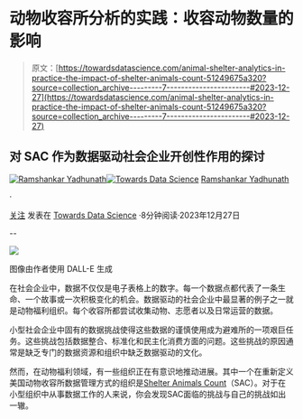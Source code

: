 # 动物收容所分析的实践：收容动物数量的影响

> 原文：[https://towardsdatascience.com/animal-shelter-analytics-in-practice-the-impact-of-shelter-animals-count-51249675a320?source=collection_archive---------7-----------------------#2023-12-27](https://towardsdatascience.com/animal-shelter-analytics-in-practice-the-impact-of-shelter-animals-count-51249675a320?source=collection_archive---------7-----------------------#2023-12-27)

## 对 SAC 作为数据驱动社会企业开创性作用的探讨

[](https://yadramshankar.medium.com/?source=post_page-----51249675a320--------------------------------)[![Ramshankar Yadhunath](../Images/122a014cca92e8936117ce9f69dafbd1.png)](https://yadramshankar.medium.com/?source=post_page-----51249675a320--------------------------------)[](https://towardsdatascience.com/?source=post_page-----51249675a320--------------------------------)[![Towards Data Science](../Images/a6ff2676ffcc0c7aad8aaf1d79379785.png)](https://towardsdatascience.com/?source=post_page-----51249675a320--------------------------------) [Ramshankar Yadhunath](https://yadramshankar.medium.com/?source=post_page-----51249675a320--------------------------------)

·

[关注](https://medium.com/m/signin?actionUrl=https%3A%2F%2Fmedium.com%2F_%2Fsubscribe%2Fuser%2F7664499c5cdb&operation=register&redirect=https%3A%2F%2Ftowardsdatascience.com%2Fanimal-shelter-analytics-in-practice-the-impact-of-shelter-animals-count-51249675a320&user=Ramshankar+Yadhunath&userId=7664499c5cdb&source=post_page-7664499c5cdb----51249675a320---------------------post_header-----------) 发表在 [Towards Data Science](https://towardsdatascience.com/?source=post_page-----51249675a320--------------------------------) ·8分钟阅读·2023年12月27日[](https://medium.com/m/signin?actionUrl=https%3A%2F%2Fmedium.com%2F_%2Fvote%2Ftowards-data-science%2F51249675a320&operation=register&redirect=https%3A%2F%2Ftowardsdatascience.com%2Fanimal-shelter-analytics-in-practice-the-impact-of-shelter-animals-count-51249675a320&user=Ramshankar+Yadhunath&userId=7664499c5cdb&source=-----51249675a320---------------------clap_footer-----------)

--

[](https://medium.com/m/signin?actionUrl=https%3A%2F%2Fmedium.com%2F_%2Fbookmark%2Fp%2F51249675a320&operation=register&redirect=https%3A%2F%2Ftowardsdatascience.com%2Fanimal-shelter-analytics-in-practice-the-impact-of-shelter-animals-count-51249675a320&source=-----51249675a320---------------------bookmark_footer-----------)![](../Images/74ef5b2f1f0fae7c257ee35de3563b3d.png)

图像由作者使用 DALL-E 生成

在社会企业中，数据不仅仅是电子表格上的数字。每一个数据点都代表了一条生命、一个故事或一次积极变化的机会。数据驱动的社会企业中最显著的例子之一就是动物福利组织。每个收容所都尝试收集动物、志愿者以及日常运营的数据。

小型社会企业中固有的数据挑战使得这些数据的谨慎使用成为避难所的一项艰巨任务。这些挑战包括数据整合、标准化和民主化消费方面的问题。这些挑战的原因通常是缺乏专门的数据资源和组织中缺乏数据驱动的文化。

然而，在动物福利领域，有一些组织正在有意识地推动进展。其中一个在重新定义美国动物收容所数据管理方式的组织是[Shelter Animals Count](https://www.shelteranimalscount.org/)（SAC）。对于在小型组织中从事数据工作的人来说，你会发现SAC面临的挑战与自己的挑战如出一辙。
